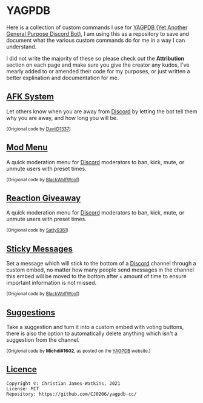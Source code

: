 # YAGPDB

Here is a collection of custom commands I use for [YAGPDB (Yet Another General Purpose Discord Bot)](https://yagpdb.xyz/), I am using this as a repository to save and document what the various custom commands do for me in a way I can understand.

I did not write the majority of these so please check out the **Attribution** section on each page and make sure you give the creator any kudos, I've mearly added to or amended their code for my purposes, or just written a better explination and documentation for me.

## [AFK System](https://github.com/CJ0206/yagpdb-cc/tree/main/AFK)

Let others know when you are away from [Discord](https://discord.com/) by letting the bot tell them why you are away, and how long you will be.

<sub>(Origional code by <a href="https://github.com/DaviiD1337/yagpdb_custom_commands/tree/master/afk">DaviiD1337</a>)</sub>

## [Mod Menu](https://github.com/CJ0206/yagpdb/tree/main/Sticky%20Message)

A quick moderation menu for [Discord](https://discord.com/) moderators to ban, kick, mute, or unmute users with preset times.

<sub>(Origional code by <a href="https://github.com/BlackWolfWoof/yagpdb-cc/tree/master/Moderation_Menu">BlackWolfWoof</a>)</sub>

## [Reaction Giveaway](https://github.com/CJ0206/yagpdb-cc/tree/main/Reaction%20Giveaway)

A quick moderation menu for [Discord](https://discord.com/) moderators to ban, kick, mute, or unmute users with preset times.

<sub>(Origional code by <a href="https://github.com/Satty9361/yagpdb-cc/tree/master/giveaway/basic_v2">Satty9361</a>)</sub>

## [Sticky Messages](https://github.com/CJ0206/yagpdb/tree/main/Sticky%20Message)

Set a message which will stick to the bottom of a [Discord](https://discord.com/) channel through a custom embed, no matter how many people send messages in the channel this embed will be moved to the bottom after `x` amount of time to ensure important information is not missed.

<sub>(Origional code by <a href="https://github.com/BlackWolfWoof/yagpdb-cc/tree/master/Sticky_Message/v2">BlackWolfWoof</a>)</sub>

## [Suggestions](https://github.com/CJ0206/yagpdb/tree/main/Suggestions)

Take a suggestion and turn it into a custom embed with voting buttons, there is also the option to automatically delete anything which isn't a suggestion from the channel.

<sub>(Origional code by **Michdi#1602**, as posted on the <a href="https://docs.yagpdb.xyz/reference/custom-command-examples#suggestion-command">YAGPDB</a> website.)</sub>

## [Licence](https://github.com/CJ0206/yagpdb-cc/blob/main/LICENSE)
```
Copyright ©: Christian James-Watkins, 2021
License: MIT
Repository: https://github.com/CJ0206/yagpdb-cc/
```

